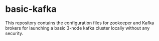 # basic-kafka
This repository contains the configuration files for zookeeper and Kafka brokers for launching a basic 3-node kafka cluster locally without any security.
